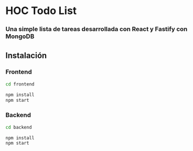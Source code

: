 # HOC Todo List
### Una simple lista de tareas desarrollada con React y Fastify con MongoDB

## Instalación

### Frontend
```bash
cd frontend

npm install
npm start
```

### Backend
```bash
cd backend

npm install
npm start
```